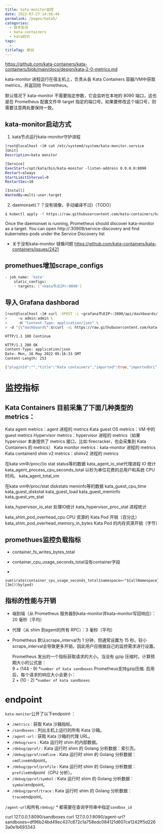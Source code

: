 ```yaml
---
title: kata-monitor监控
date: 2022-07-27 14:56:49
permalink: /pages/kata5/
categories:
  - 技术杂谈
  - kata-containers
  - kata初识
tags:
  - 
titleTag: 原创
---
```



https://github.com/kata-containers/kata-containers/blob/main/docs/design/kata-2-0-metrics.md


kata-monitor 进程运行在宿主机上，负责从各 Kata Containers 容器/VM中获取 metrics，并返回给 Prometheus。

默认情况下 kata-monitor 不需要指定参数，它会监听在本地的 8090 端口，这也是在 Prometheus 配置文件中 target 指定的端口号。如果要修改这个端口号，则需要注意两处要保持一致。


## kata-monitor启动方式
1. kata节点运行kata-monitor守护进程
```bash
[root@localhost ~]# cat /etc/systemd/system/kata-monitor.service
[Unit]
Description=kata monitor

[Service]
ExecStart=/opt/kata/bin/kata-monitor -listen-address 0.0.0.0:8090
Restart=always
StartLimitInterval=0
RestartSec=10

[Install]
WantedBy=multi-user.target
```

2. daemonset(？？没有镜像，手动编译不过)（TODO）
```bash
$ kubectl apply -f https://raw.githubusercontent.com/kata-containers/kata-containers/main/docs/how-to/data/kata-monitor-daemonset.yml
```

Once the daemonset is running, Prometheus should discover kata-monitor as a target. You can open http://<hostIP>:30909/service-discovery and find kubernetes-pods under the Service Discovery list

- 关于没有kata-monitor 镜像问题
https://github.com/kata-containers/kata-containers/issues/2421


## promethues增加scrape_configs
```bash
- job_name: 'kata'
    static_configs:
    - targets: ['<kata节点IP>:8090']
```
## 导入 Grafana dashborad

```bash
[root@localhost ~]# curl -XPOST -i <grafana节点IP>:3000/api/dashboards/import \
>     -u admin:admin \
>     -H "Content-Type: application/json" \
> -d "{\"dashboard\":$(curl -sL https://raw.githubusercontent.com/kata-containers/kata-containers/main/docs/how-to/data/dashboard.json )}"

HTTP/1.1 100 Continue

HTTP/1.1 200 OK
Content-Type: application/json
Date: Mon, 16 May 2022 05:16:33 GMT
Content-Length: 253

{"pluginId":"","title":"Kata containers","imported":true,"importedUri":"db/kata-containers","importedUrl":"/d/75pdqURGk/kata-containers","slug":"","dashboardId":0,"folderId":0,"importedRevision":1,"revision":1,"description":"","path":"","removed":false}
```



# 监控指标

## Kata Containers 目前采集了下面几种类型的 metrics：

Kata agent metrics：agent 进程的 metrics
Kata guest OS metrics：VM 中的 guest metrics
Hypervisor metrics：hypervisor 进程的 metrics（如果 hypervisor 本身提供了 metrics 接口，比如 firecracker，也会采集到 Kata Containers 的 metrics）
Kata monitor metrics：kata-monitor 进程的 metrics
Kata containerd shim v2 metrics：shimv2 进程的 metrics




在kata vm中/proc/<pid>/io  stat status等的数据
kata_agent_io_stat代理进程 IO 统计
kata_agent_process_cpu_seconds_total 以秒为单位花费的总用户和系统 CPU 时间。
kata_agent_total_vm 

在kata vm中/proc/stat  diskstats meminfo等的数据
kata_guest_cpu_time
kata_guest_diskstat
kata_guest_load
kata_guest_meminfo
kata_guest_vm_stat

kata_hypervisor_io_stat 处理IO统计
kata_hypervisor_proc_stat  进程统计

kata_shim_pod_overhead_cpu CPU 资源的 Kata Pod 开销（百分比）
kata_shim_pod_overhead_memory_in_bytes Kata Pod 的内存资源开销（字节）




## promethues监控负载指标
- container_fs_writes_bytes_total 

- container_cpu_usage_seconds_total没有container字段
- 
```
sum(irate(container_cpu_usage_seconds_total{namespace=~"${allNamespace}",pod=~"^${loadNames}",container!=""}[3m]))by(pod)
```





## 指标的性能与开销
-  端到端（从 Prometheus 服务器到kata-monitor并kata-monitor写回响应）：20 毫秒（平均）
-  代理（从 shim 到agent的所有 RPC）：3 毫秒（平均）
-  Prometheus 默认scrape_interval为 1 分钟，但通常设置为 15 秒。较小scrape_interval会导致更多开销，因此用户应根据自己的监控需求进行设置。

	Prometheus 发出的一个指标获取请求的大小。当没有 gzip 压缩时，计算预期大小的公式是：  
9 + (144 - 9) *`number of kata sandboxes`
	Prometheus支持gzip压缩. 启用后，每个请求的响应大小会更小：  
2 + (10 - 2) *`number of kata sandboxes`

# endpoint
`kata-monitor`公开了以下endpoint·：
  *  `/metrics`              : 获取 Kata 沙箱指标。
  *  `/sandboxes`            : 列出主机上运行的所有 Kata 沙箱。
  *  `/agent-url`            : 获取 Kata 沙箱的代理 URL。
  *  `/debug/vars`           : Kata 运行时 shim 的内部数据。
  *  `/debug/pprof/`         : Kata 运行时 shim 的 Golang 分析数据：索引页。
  *  `/debug/pprof/cmdline` : Kata 运行时 shim 的 Golang 分析数据：`cmdline`endpoint。
  *  `/debug/pprof/profile` : Kata 运行时 shim 的 Golang 分析数据：`profile`endpoint（CPU 分析）。
  *  `/debug/pprof/symbol`   : Kata 运行时 shim 的 Golang 分析数据：`symbol`endpoint。
  *  `/debug/pprof/trace`    : Kata 运行时 shim 的 Golang 分析数据：`trace`endpoint。

`/agent-url`和所有`/debug/` * 都需要在查询字符串中指定`sandbox_id` 

   curl 127.0.0.1:8090/sandboxes
   curl 127.0.0.1:8090/agent-url?sandboxes=df96b24bd49ec437c872c1a758edc084121d607ce1242ff5d2263a0e1b693343